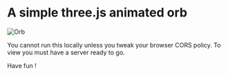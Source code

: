 # A simple three.js animated orb

![Orb](https://media.giphy.com/media/L3XHlPAMm6V6HtMxvo/giphy.gif)

You cannot run this locally unless you tweak your browser CORS policy.
To view you must have a server ready to go.

Have fun !
